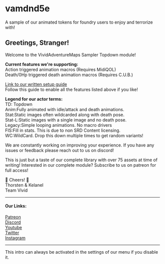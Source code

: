 # vamdnd5e
A sample of our animated tokens for foundry users to enjoy and terrorize with!


Greetings, Stranger!
--------------------

Welcome to the VividAdventureMaps Sampler Topdown module!  
  
**Current features we're supporting:**  
Action triggered animation macros (Requires MidiQOL)  
Death/0Hp triggered death animation macros (Requires C.U.B.)  

[Link to our written setup guide](https://storage.googleapis.com/vividadventuremaps/Documentation/TDTutorial.html)  
Follow this guide to enable all the features listed above if you like!  
  

**Legend for our actor terms:**  
TD: Topdown  
Anim:Fully animated with idle/attack and death animations.  
Stat:Static images often wildcarded along with death pose.  
Stat-L:Static images with a single image and no death pose.  
Legacy:Simple looping animations. No macro drivers  
FIS:Fill in stats. This is due to non SRD Content licensing.  
WC:WildCard. Drop this down multiple times to get random variants!  
  

We are constantly working on improving your experience. If you have any issues or feedback please reach out to us on discord!

This is just but a taste of our complete library with over 75 assets at time of writing! Interested in our complete module? Subscribe to us on patreon for full access!

🍻 Cheers! 🍻  
Thorsten & Kelanel  
Team Vivid

* * *

#### Our Links:

[Patreon](https://www.patreon.com/vividadventuremaps)  
[Discord](https://discord.gg/rD9AWVXkMc)  
[Youtube](https://www.youtube.com/channel/UCHMgBtzK9rV0HlkW_P0MCYg)  
[Twitter](https://twitter.com/VividAdvMaps)  
[Instagram](https://www.instagram.com/vividadventuremaps/)

* * *

This intro can always be activated in the settings of our menu if you disable it.
